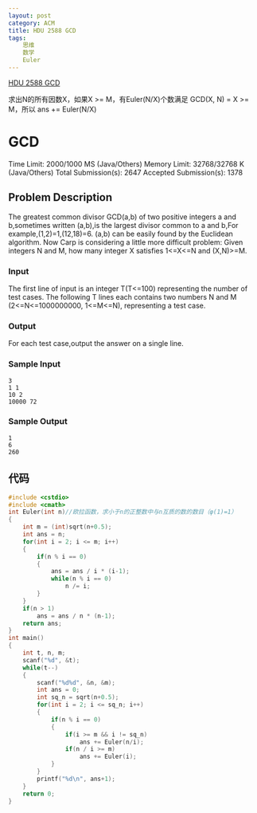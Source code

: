```yaml
---
layout: post
category: ACM
title: HDU 2588 GCD
tags: 
    思维
    数学
    Euler
---
```

[HDU 2588 GCD](http://acm.hdu.edu.cn/showproblem.php?pid=2588)

求出N的所有因数X，如果X >= M，有Euler(N/X)个数满足 GCD(X, N) = X >= M，所以 ans += Euler(N/X)
<!--more-->
# GCD

Time Limit: 2000/1000 MS (Java/Others)    Memory Limit: 32768/32768 K (Java/Others)
Total Submission(s): 2647    Accepted Submission(s): 1378


## Problem Description
The greatest common divisor GCD(a,b) of two positive integers a and b,sometimes written (a,b),is the largest divisor common to a and b,For example,(1,2)=1,(12,18)=6.
(a,b) can be easily found by the Euclidean algorithm. Now Carp is considering a little more difficult problem:
Given integers N and M, how many integer X satisfies 1<=X<=N and (X,N)>=M.
 

### Input
The first line of input is an integer T(T<=100) representing the number of test cases. The following T lines each contains two numbers N and M (2<=N<=1000000000, 1<=M<=N), representing a test case.
 

### Output
For each test case,output the answer on a single line.
 

### Sample Input
```
3
1 1
10 2
10000 72
```

### Sample Output
```
1
6
260
```


## 代码
```c++
#include <cstdio>
#include <cmath>
int Euler(int n)//欧拉函数，求小于n的正整数中与n互质的数的数目（φ(1)=1）
{
    int m = (int)sqrt(n+0.5);
    int ans = n;
    for(int i = 2; i <= m; i++)
    {
        if(n % i == 0)
        {
            ans = ans / i * (i-1);
            while(n % i == 0)
                n /= i;
        }
    }
    if(n > 1)
        ans = ans / n * (n-1);
    return ans;
}
int main()
{
    int t, n, m;
    scanf("%d", &t);
    while(t--)
    {
        scanf("%d%d", &n, &m);
        int ans = 0;
        int sq_n = sqrt(n+0.5);
        for(int i = 2; i <= sq_n; i++)
        {
            if(n % i == 0)
            {
                if(i >= m && i != sq_n)
                    ans += Euler(n/i);
                if(n / i >= m)
                    ans += Euler(i);
            }
        }
        printf("%d\n", ans+1);
    }
    return 0;
}
```
